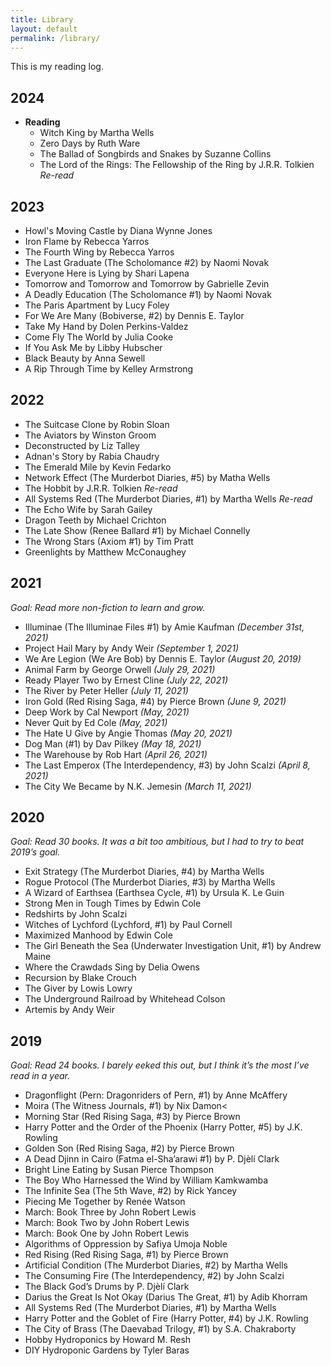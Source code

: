 ```yaml
---
title: Library
layout: default
permalink: /library/
---
```


This is my reading log.

## 2024

- **Reading**
  - Witch King by Martha Wells
  - Zero Days by Ruth Ware
  - The Ballad of Songbirds and Snakes by Suzanne Collins
  - The Lord of the Rings: The Fellowship of the Ring by J.R.R. Tolkien _Re-read_

## 2023

- Howl's Moving Castle by Diana Wynne Jones
- Iron Flame by Rebecca Yarros
- The Fourth Wing by Rebecca Yarros
- The Last Graduate (The Scholomance #2) by Naomi Novak
- Everyone Here is Lying by Shari Lapena
- Tomorrow and Tomorrow and Tomorrow by Gabrielle Zevin
- A Deadly Education (The Scholomance #1) by Naomi Novak
- The Paris Apartment by Lucy Foley
- For We Are Many (Bobiverse, #2) by Dennis E. Taylor
- Take My Hand by Dolen Perkins-Valdez
- Come Fly The World by Julia Cooke
- If You Ask Me by Libby Hubscher
- Black Beauty by Anna Sewell
- A Rip Through Time by Kelley Armstrong

## 2022

- The Suitcase Clone by Robin Sloan
- The Aviators by Winston Groom
- Deconstructed by Liz Talley
- Adnan's Story by Rabia Chaudry
- The Emerald Mile by Kevin Fedarko
- Network Effect (The Murderbot Diaries, #5) by Matha Wells
- The Hobbit by J.R.R. Tolkien _Re-read_
- All Systems Red (The Murderbot Diaries, #1) by Martha Wells _Re-read_
- The Echo Wife by Sarah Gailey
- Dragon Teeth by Michael Crichton
- The Late Show (Renee Ballard #1) by Michael Connelly
- The Wrong Stars (Axiom #1) by Tim Pratt
- Greenlights by Matthew McConaughey

## 2021

_Goal: Read more non-fiction to learn and grow._

- Illuminae (The Illuminae Files #1) by Amie Kaufman _(December 31st, 2021)_
- Project Hail Mary by Andy Weir _(September 1, 2021)_
- We Are Legion (We Are Bob) by Dennis E. Taylor _(August 20, 2019)_
- Animal Farm by George Orwell _(July 29, 2021)_
- Ready Player Two by Ernest Cline _(July 22, 2021)_
- The River by Peter Heller _(July 11, 2021)_
- Iron Gold (Red Rising Saga, #4) by Pierce Brown _(June 9, 2021)_
- Deep Work by Cal Newport _(May, 2021)_
- Never Quit by Ed Cole _(May, 2021)_
- The Hate U Give by Angie Thomas _(May 20, 2021)_
- Dog Man (#1) by Dav Pilkey _(May 18, 2021)_
- The Warehouse by Rob Hart _(April 26, 2021)_
- The Last Emperox (The Interdependency, #3) by John Scalzi _(April 8, 2021)_
- The City We Became by N.K. Jemesin _(March 11, 2021)_

## 2020

_Goal: Read 30 books. It was a bit too ambitious, but I had to try to beat 2019’s goal._

- Exit Strategy (The Murderbot Diaries, #4) by Martha Wells
- Rogue Protocol (The Murderbot Diaries, #3) by Martha Wells
- A Wizard of Earthsea (Earthsea Cycle, #1) by Ursula K. Le Guin
- Strong Men in Tough Times by Edwin Cole
- Redshirts by John Scalzi
- Witches of Lychford (Lychford, #1) by Paul Cornell
- Maximized Manhood by Edwin Cole
- The Girl Beneath the Sea (Underwater Investigation Unit, #1) by Andrew Maine
- Where the Crawdads Sing by Delia Owens
- Recursion by Blake Crouch
- The Giver by Lowis Lowry
- The Underground Railroad by Whitehead Colson
- Artemis by Andy Weir

## 2019

_Goal: Read 24 books. I barely eeked this out, but I think it’s the most I’ve read in a year._

- Dragonflight (Pern: Dragonriders of Pern, #1) by Anne McAffery
- Moira (The Witness Journals, #1) by Nix Damon<
- Morning Star (Red Rising Saga, #3) by Pierce Brown
- Harry Potter and the Order of the Phoenix (Harry Potter, #5) by J.K. Rowling
- Golden Son (Red Rising Saga, #2) by Pierce Brown
- A Dead Djinn in Cairo (Fatma el-Sha’arawi #1) by P. Djèlí Clark
- Bright Line Eating by Susan Pierce Thompson
- The Boy Who Harnessed the Wind by William Kamkwamba
- The Infinite Sea (The 5th Wave, #2) by Rick Yancey
- Piecing Me Together by Renée Watson
- March: Book Three by John Robert Lewis
- March: Book Two by John Robert Lewis
- March: Book One by John Robert Lewis
- Algorithms of Oppression by Safiya Umoja Noble
- Red Rising (Red Rising Saga, #1) by Pierce Brown
- Artificial Condition (The Murderbot Diaries, #2) by Martha Wells
- The Consuming Fire (The Interdependency, #2) by John Scalzi
- The Black God’s Drums by P. Djèlí Clark
- Darius the Great Is Not Okay (Darius The Great, #1) by Adib Khorram
- All Systems Red (The Murderbot Diaries, #1) by Martha Wells
- Harry Potter and the Goblet of Fire (Harry Potter, #4) by J.K. Rowling
- The City of Brass (The Daevabad Trilogy, #1) by S.A. Chakraborty
- Hobby Hydroponics by Howard M. Resh
- DIY Hydroponic Gardens by Tyler Baras

